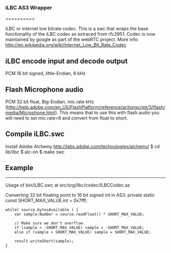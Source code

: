 ### iLBC AS3 Wrapper
==========

iLBC or internet low bitrate codec. This is a swc that wraps the base functionality of the iLBC codec as extraced from rfc3951. Codec is now maintained by google as part of the webRTC project.
More info: http://en.wikipedia.org/wiki/Internet_Low_Bit_Rate_Codec

## iLBC encode input and decode output
PCM 16 bit signed, little-Endian, 8 kHz

## Flash Microphone audio
PCM 32 bit float, Big-Endian, mic.rate kHz (http://help.adobe.com/en_US/FlashPlatform/reference/actionscript/3/flash/media/Microphone.html). This means that to use this with flash audio you will need to set mic.rate=8 and convert from float to short.

## Compile iLBC.swc
Install Adobe Alchemy http://labs.adobe.com/technologies/alchemy/
	$ cd lib/ilbc
	$ alc-on
	$ make swc

## Example
------------
Usage of bin/iLBC.swc at src/org/ilbc/codec/ILBCCodec.as

Converting 32 bit floating point to 16 bit signed int in AS3:
	private static const SHORT_MAX_VALUE:int = 0x7fff;

	while( source.bytesAvailable ) {
		var sample:Number = source.readFloat() * SHORT_MAX_VALUE;
		
		// Make sure we don't overflow.
		if (sample < -SHORT_MAX_VALUE) sample = -SHORT_MAX_VALUE;
		else if (sample > SHORT_MAX_VALUE) sample = SHORT_MAX_VALUE;

		result.writeShort(sample);
	}
